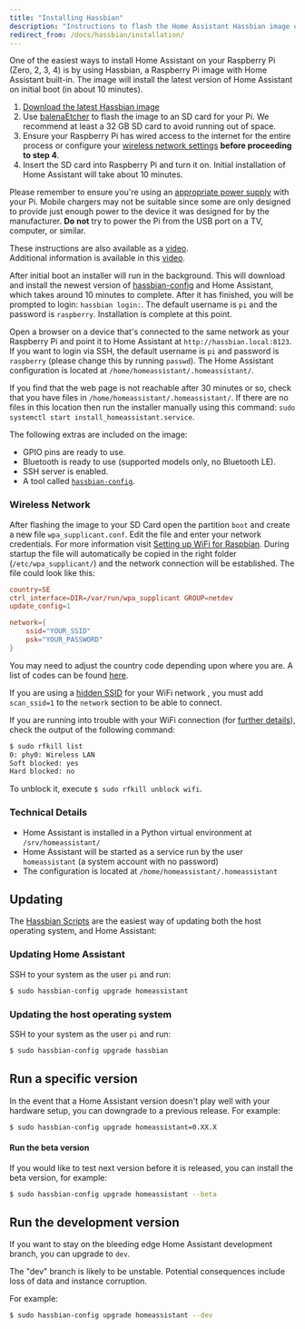 ```yaml
---
title: "Installing Hassbian"
description: "Instructions to flash the Home Assistant Hassbian image on a Raspberry Pi."
redirect_from: /docs/hassbian/installation/
---
```


One of the easiest ways to install Home Assistant on your Raspberry Pi (Zero, 2, 3, 4) is by using Hassbian, a Raspberry Pi image with Home Assistant built-in. The image will install the latest version of Home Assistant on initial boot (in about 10 minutes).

 1. [Download the latest Hassbian image][image-download]
 2. Use [balenaEtcher][balenaEtcher] to flash the image to an SD card for your Pi. We recommend at least a 32 GB SD card to avoid running out of space.
 3. Ensure your Raspberry Pi has wired access to the internet for the entire process or configure your [wireless network settings](#wireless-network) **before proceeding to step 4**.
 4. Insert the SD card into Raspberry Pi and turn it on. Initial installation of Home Assistant will take about 10 minutes.

<div class='note warning'>

Please remember to ensure you're using an [appropriate power supply](https://www.raspberrypi.org/documentation/faqs/#pi-power) with your Pi. Mobile chargers may not be suitable since some are only designed to provide just enough power to the device it was designed for by the manufacturer. **Do not** try to power the Pi from the USB port on a TV, computer, or similar.

</div>

These instructions are also available as a [video](https://www.youtube.com/watch?v=iIz6XqDwHEk).  
Additional information is available in this [video](https://www.youtube.com/watch?v=tCGlQSsQ-Mc).

After initial boot an installer will run in the background. This will download and install the newest version of [hassbian-config](https://github.com/home-assistant/hassbian-scripts) and Home Assistant, which takes around 10 minutes to complete. After it has finished, you will be prompted to login: `hassbian login:`. The default username is `pi` and the password is `raspberry`. Installation is complete at this point. 

Open a browser on a device that's connected to the same network as your Raspberry Pi and point it to Home Assistant at `http://hassbian.local:8123`. If you want to login via SSH, the default username is `pi` and password is `raspberry` (please change this by running `passwd`). The Home Assistant configuration is located at `/home/homeassistant/.homeassistant/`.

If you find that the web page is not reachable after 30 minutes or so, check that you have files in `/home/homeassistant/.homeassistant/`. If there are no files in this location then run the installer manually using this command: `sudo systemctl start install_homeassistant.service`.

The following extras are included on the image:

- GPIO pins are ready to use.
- Bluetooth is ready to use (supported models only, no Bluetooth LE).
- SSH server is enabled.
- A tool called [`hassbian-config`](https://github.com/home-assistant/hassbian-scripts#hassbian-scripts).

### Wireless Network

After flashing the image to your SD Card open the partition `boot` and create a new file `wpa_supplicant.conf`. Edit the file and enter your network credentials. For more information visit [Setting up WiFi for Raspbian][wifi-setup]. During startup the file will automatically be copied in the right folder (`/etc/wpa_supplicant/`) and the network connection will be established. The file could look like this:

```conf
country=SE
ctrl_interface=DIR=/var/run/wpa_supplicant GROUP=netdev
update_config=1

network={
    ssid="YOUR_SSID"
    psk="YOUR_PASSWORD"
}
```

You may need to adjust the country code depending upon where you are. A list of codes can be found [here](https://en.wikipedia.org/wiki/ISO_3166-1_alpha-2#Officially_assigned_code_elements).

If you are using a [hidden SSID](https://en.wikipedia.org/wiki/Network_cloaking) for your WiFi network , you must add `scan_ssid=1` to the `network` section to be able to connect.

If you are running into trouble with your WiFi connection (for [further details](https://www.raspberrypi.org/forums/viewtopic.php?t=207882)), check the output of the following command:

```bash
$ sudo rfkill list
0: phy0: Wireless LAN
Soft blocked: yes
Hard blocked: no
```

To unblock it, execute `$ sudo rfkill unblock wifi`.

### Technical Details

- Home Assistant is installed in a Python virtual environment at `/srv/homeassistant/`
- Home Assistant will be started as a service run by the user `homeassistant` (a system account with no password)
- The configuration is located at `/home/homeassistant/.homeassistant`

[image-download]: https://github.com/home-assistant/pi-gen/releases/latest
[balenaEtcher]: https://www.balena.io/etcher
[http://hassbian.local:8123]: http://hassbian.local:8123
[wifi-setup]: https://www.raspberrypi.org/documentation/configuration/wireless/wireless-cli.md

## Updating

The [Hassbian Scripts](https://github.com/home-assistant/hassbian-scripts) are the easiest way of updating both the host operating system, and Home Assistant:

### Updating Home Assistant

SSH to your system as the user `pi` and run:

```bash
$ sudo hassbian-config upgrade homeassistant
```

### Updating the host operating system

SSH to your system as the user `pi` and run:

```bash
$ sudo hassbian-config upgrade hassbian
```

## Run a specific version

In the event that a Home Assistant version doesn't play well with your hardware setup, you can downgrade to a previous release. For example:

```bash
$ sudo hassbian-config upgrade homeassistant=0.XX.X
```

#### Run the beta version

If you would like to test next version before it is released, you can install the beta version, for example:

```bash
$ sudo hassbian-config upgrade homeassistant --beta
```

## Run the development version

If you want to stay on the bleeding edge Home Assistant development branch, you can upgrade to `dev`.

<div class='note warning'>
  The "dev" branch is likely to be unstable. Potential consequences include loss of data and instance corruption.
</div>

For example:

```bash
$ sudo hassbian-config upgrade homeassistant --dev
```
